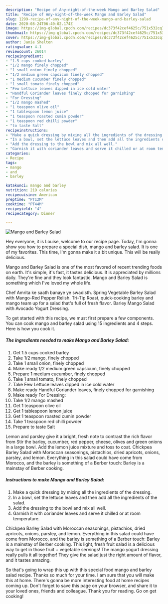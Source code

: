 ```yaml
---
description: "Recipe of Any-night-of-the-week Mango and Barley Salad"
title: "Recipe of Any-night-of-the-week Mango and Barley Salad"
slug: 1299-recipe-of-any-night-of-the-week-mango-and-barley-salad
date: 2020-08-24T06:40:02.174Z
image: https://img-global.cpcdn.com/recipes/dc373f42cef4625c/751x532cq70/mango-and-barley-salad-recipe-main-photo.jpg
thumbnail: https://img-global.cpcdn.com/recipes/dc373f42cef4625c/751x532cq70/mango-and-barley-salad-recipe-main-photo.jpg
cover: https://img-global.cpcdn.com/recipes/dc373f42cef4625c/751x532cq70/mango-and-barley-salad-recipe-main-photo.jpg
author: Janie Shelton
ratingvalue: 4.1
reviewcount: 26014
recipeingredient:
- "1.5 cups cooked barley"
- "1/2 mango finely chopped"
- "1 small onion finely chopped"
- "1/2 medium green capsicum finely chopped"
- "1 medium cucumber finely chopped"
- "1 small tomato finely chopped"
- "Few Lettuce leaves dipped in ice cold water"
- "Handful Coriander leaves finely chopped for garnishing"
- "For Dressing"
- "1/2 mango mashed"
- "1 teaspoon olive oil"
- "1 tablespoon lemon juice"
- "1 teaspoon roasted cumin powder"
- "1 teaspoon red chilli powder"
- "to taste Salt"
recipeinstructions:
- "Make a quick dressing by mixing all the ingredients of the dressing."
- "In a bowl, set the lettuce leaves and then add all the ingredients of the salad."
- "Add the dressing to the bowl and mix all well."
- "Garnish it with coriander leaves and serve it chilled or at room temperature."
categories:
- Recipe
tags:
- mango
- and
- barley

katakunci: mango and barley 
nutrition: 219 calories
recipecuisine: American
preptime: "PT12M"
cooktime: "PT44M"
recipeyield: "4"
recipecategory: Dinner

---
```



![Mango and Barley Salad](https://img-global.cpcdn.com/recipes/dc373f42cef4625c/751x532cq70/mango-and-barley-salad-recipe-main-photo.jpg)

Hey everyone, it is Louise, welcome to our recipe page. Today, I'm gonna show you how to prepare a special dish, mango and barley salad. It is one of my favorites. This time, I'm gonna make it a bit unique. This will be really delicious.

Mango and Barley Salad is one of the most favored of recent trending foods on earth. It's simple, it's fast, it tastes delicious. It is appreciated by millions daily. They're fine and they look fantastic. Mango and Barley Salad is something which I've loved my whole life.

Chef Amrita ke saath banaye ye swadisth. Spring Vegetable Barley Salad with Mango-Red Pepper Relish. Tri-Tip Roast, quick-cooking barley and mango team up for a salad that&#39;s full of fresh flavor. Barley Mango Salad with Avocado Yogurt Dressing.


To get started with this recipe, we must first prepare a few components. You can cook mango and barley salad using 15 ingredients and 4 steps. Here is how you cook it.

<!--inarticleads1-->

##### The ingredients needed to make Mango and Barley Salad:

1. Get 1.5 cups cooked barley
1. Take 1/2 mango, finely chopped
1. Take 1 small onion, finely chopped
1. Make ready 1/2 medium green capsicum, finely chopped
1. Prepare 1 medium cucumber, finely chopped
1. Take 1 small tomato, finely chopped
1. Take Few Lettuce leaves dipped in ice cold water
1. Make ready Handful Coriander leaves, finely chopped for garnishing
1. Make ready For Dressing:
1. Take 1/2 mango mashed
1. Get 1 teaspoon olive oil
1. Get 1 tablespoon lemon juice
1. Get 1 teaspoon roasted cumin powder
1. Take 1 teaspoon red chilli powder
1. Prepare to taste Salt


Lemon and parsley give it a bright, fresh note to contrast the rich flavor from Stir the barley, cucumber, red pepper, cheese, olives and green onions in a large bowl. Add the lemon juice mixture and toss to coat. Chickpea Barley Salad with Moroccan seasonings, pistachios, dried apricots, onions, parsley, and lemon. Everything in this salad could have come from Morocco, and the barley is something of a Berber touch: Barley is a mainstay of Berber cooking. 

<!--inarticleads2-->

##### Instructions to make Mango and Barley Salad:

1. Make a quick dressing by mixing all the ingredients of the dressing.
1. In a bowl, set the lettuce leaves and then add all the ingredients of the salad.
1. Add the dressing to the bowl and mix all well.
1. Garnish it with coriander leaves and serve it chilled or at room temperature.


Chickpea Barley Salad with Moroccan seasonings, pistachios, dried apricots, onions, parsley, and lemon. Everything in this salad could have come from Morocco, and the barley is something of a Berber touch: Barley is a mainstay of Berber cooking. This light, fresh fruit salad is a delicious way to get in those fruit + vegetable servings! The mango yogurt dressing really pulls it all together! They give the salad just the right amount of flavor, and it tastes amazing. 

So that's going to wrap this up with this special food mango and barley salad recipe. Thanks so much for your time. I am sure that you will make this at home. There's gonna be more interesting food at home recipes coming up. Don't forget to save this page on your browser, and share it to your loved ones, friends and colleague. Thank you for reading. Go on get cooking!
